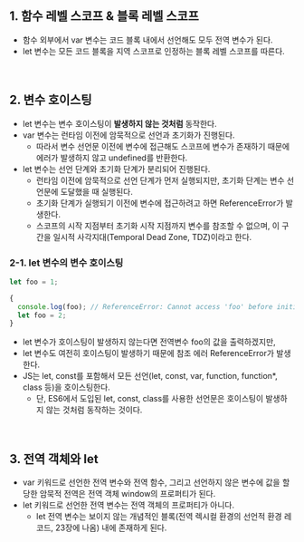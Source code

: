 ## 1. 함수 레벨 스코프 & 블록 레벨 스코프
- 함수 외부에서 var 변수는 코드 블록 내에서 선언해도 모두 전역 변수가 된다.
- let 변수는 모든 코드 블록을 지역 스코프로 인정하는 블록 레벨 스코프를 따른다.

<br/>

## 2. 변수 호이스팅
- let 변수는 변수 호이스팅이 **발생하지 않는 것처럼** 동작한다.
- var 변수는 런타임 이전에 암묵적으로 선언과 초기화가 진행된다.
  - 따라서 변수 선언문 이전에 변수에 접근해도 스코프에 변수가 존재하기 때문에 에러가 발생하지 않고 undefined를 반환한다.
- let 변수는 선언 단계와 초기화 단계가 분리되어 진행된다.
  - 런타임 이전에 암묵적으로 선언 단계가 먼저 실행되지만, 초기화 단계는 변수 선언문에 도달했을 때 실행된다.
  - 초기화 단계가 실행되기 이전에 변수에 접근하려고 하면 ReferenceError가 발생한다.
  - 스코프의 시작 지점부터 초기화 시작 지점까지 변수를 참조할 수 없으며, 이 구간을 일시적 사각지대(Temporal Dead Zone, TDZ)이라고 한다.

### 2-1. let 변수의 변수 호이스팅
```javascript
let foo = 1;

{
  console.log(foo); // ReferenceError: Cannot access 'foo' before initialization
  let foo = 2;
}
```
- let 변수가 호이스팅이 발생하지 않는다면 전역변수 foo의 값을 출력하겠지만,
- let 변수도 여전히 호이스팅이 발생하기 때문에 참조 에러 ReferenceError가 발생한다.
- JS는 let, const를 포함해서 모든 선언(let, const, var, function, function*, class 등)을 호이스팅한다.
  - 단, ES6에서 도입된 let, const, class를 사용한 선언문은 호이스팅이 발생하지 않는 것처럼 동작하는 것이다.

<br/>

## 3. 전역 객체와 let
- var 키워드로 선언한 전역 변수와 전역 함수, 그리고 선언하지 않은 변수에 값을 할당한 암묵적 전역은 전역 객체 window의 프로퍼티가 된다.
- let 키워드로 선언한 전역 변수는 전역 객체의 프로퍼티가 아니다.
  - let 전역 변수는 보이지 않는 개념적인 블록(전역 렉시컬 환경의 선언적 환경 레코드, 23장에 나옴) 내에 존재하게 된다.